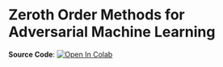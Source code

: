 # Zeroth Order Methods for Adversarial Machine Learning
**Source Code**:  [![Open In Colab](https://colab.research.google.com/assets/colab-badge.svg)](https://colab.research.google.com/drive/1wFLxumXQa2iKW_kLNbzbgCd6fuvu4f1X)
